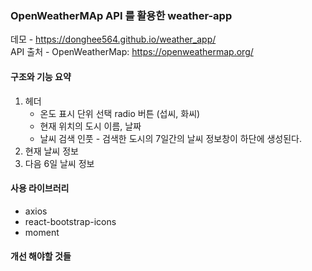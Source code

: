 ### OpenWeatherMAp API 를 활용한 weather-app
데모 - https://donghee564.github.io/weather_app/<br>
API 출처 - OpenWeatherMap: https://openweathermap.org/

#### 구조와 기능 요약
1. 헤더
   - 온도 표시 단위 선택 radio 버튼 (섭씨, 화씨)
   - 현재 위치의 도시 이름, 날짜
   - 날씨 검색 인풋 - 검색한 도시의 7일간의 날씨 정보창이 하단에 생성된다.
3. 현재 날씨 정보
4. 다음 6일 날씨 정보

#### 사용 라이브러리
 - axios
 - react-bootstrap-icons
 - moment

#### 개선 해야할 것들
